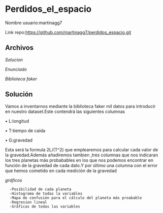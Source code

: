 # Perdidos_el_espacio
Nombre usuario:martinagg7

Link repo:https://github.com/martinagg7/perdidos_espacio.git


## Archivos
   
   <em>Solucion</em>
   
   <em>Enunciado</em>
      
 <em>Biblioteca faker</em>
## Solución
 Vamos a inventarnos mediante la biblioteca faker mil datos para introducir en nuestro dataset.Este contendrá las siguientes columnas

•	L:longitud

•	T:tiempo de caida

•	G:gravedad

Esta será la formula 2L/(T^2) que emplearemos para calcular cada valor de la gravedad.Además añadiremos tambien ,tres columnas que nos indicaran los tres planetas más probabables en los que nos podemos encontrar en función de la gravedad de cada dato.Y por último una columna con el error que hemos cometido en cada medición de la gravedad

 <em>gráficos</em>
 
      -Posibilidad de cada planeta
      -Histograma de todas la variables
      -Mapa de confusión para el cálculo del planeta más proabable
      -Regresion lineal
      -Gráficas de todas las variables
     
 
